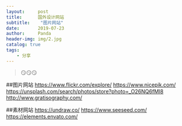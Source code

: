 ```yaml
---
layout:     post
title:      国外设计网站
subtitle:    "图片网站"
date:       2019-07-23
author:     Panda
header-img: img/2.jpg
catalog: true
tags:
    - 分享
---
```


>😏😏😏

##图片网站
https://www.flickr.com/explore/
https://www.nicepik.com/
https://unsplash.com/search/photos/store?photo=_O26NQ6fMI8
http://www.gratisography.com/

##素材网站
https://undraw.co/
https://www.seeseed.com/
https://elements.envato.com/

